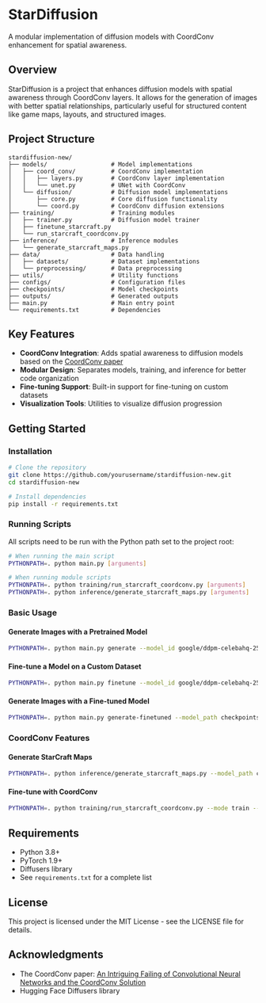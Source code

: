 # StarDiffusion

A modular implementation of diffusion models with CoordConv enhancement for spatial awareness.

## Overview

StarDiffusion is a project that enhances diffusion models with spatial awareness through CoordConv layers. It allows for the generation of images with better spatial relationships, particularly useful for structured content like game maps, layouts, and structured images.

## Project Structure

```
stardiffusion-new/
├── models/                  # Model implementations
│   ├── coord_conv/          # CoordConv implementation
│   │   ├── layers.py        # CoordConv layer implementation
│   │   └── unet.py          # UNet with CoordConv
│   └── diffusion/           # Diffusion model implementations
│       ├── core.py          # Core diffusion functionality
│       └── coord.py         # CoordConv diffusion extensions
├── training/                # Training modules
│   ├── trainer.py           # Diffusion model trainer
│   ├── finetune_starcraft.py
│   └── run_starcraft_coordconv.py
├── inference/               # Inference modules
│   └── generate_starcraft_maps.py
├── data/                    # Data handling
│   ├── datasets/            # Dataset implementations
│   └── preprocessing/       # Data preprocessing
├── utils/                   # Utility functions
├── configs/                 # Configuration files
├── checkpoints/             # Model checkpoints
├── outputs/                 # Generated outputs
├── main.py                  # Main entry point
└── requirements.txt         # Dependencies
```

## Key Features

- **CoordConv Integration**: Adds spatial awareness to diffusion models based on the [CoordConv paper](https://arxiv.org/abs/1807.03247)
- **Modular Design**: Separates models, training, and inference for better code organization
- **Fine-tuning Support**: Built-in support for fine-tuning on custom datasets
- **Visualization Tools**: Utilities to visualize diffusion progression

## Getting Started

### Installation

```bash
# Clone the repository
git clone https://github.com/yourusername/stardiffusion-new.git
cd stardiffusion-new

# Install dependencies
pip install -r requirements.txt
```

### Running Scripts

All scripts need to be run with the Python path set to the project root:

```bash
# When running the main script
PYTHONPATH=. python main.py [arguments]

# When running module scripts
PYTHONPATH=. python training/run_starcraft_coordconv.py [arguments]
PYTHONPATH=. python inference/generate_starcraft_maps.py [arguments]
```

### Basic Usage

#### Generate Images with a Pretrained Model

```bash
PYTHONPATH=. python main.py generate --model_id google/ddpm-celebahq-256 --output_dir outputs/celebahq
```

#### Fine-tune a Model on a Custom Dataset

```bash
PYTHONPATH=. python main.py finetune --model_id google/ddpm-celebahq-256 --dataset path/to/your/images --output_dir checkpoints/fine_tuned
```

#### Generate Images with a Fine-tuned Model

```bash
PYTHONPATH=. python main.py generate-finetuned --model_path checkpoints/fine_tuned/final --output_dir outputs/fine_tuned_samples
```

### CoordConv Features

#### Generate StarCraft Maps

```bash
PYTHONPATH=. python inference/generate_starcraft_maps.py --model_path checkpoints/fine_tuned_models/starcraft_maps/final --num_images 10
```

#### Fine-tune with CoordConv

```bash
PYTHONPATH=. python training/run_starcraft_coordconv.py --mode train --dataset_path data/StarCraft_Map_Dataset --with_r
```

## Requirements

- Python 3.8+
- PyTorch 1.9+
- Diffusers library
- See `requirements.txt` for a complete list

## License

This project is licensed under the MIT License - see the LICENSE file for details.

## Acknowledgments

- The CoordConv paper: [An Intriguing Failing of Convolutional Neural Networks and the CoordConv Solution](https://arxiv.org/abs/1807.03247)
- Hugging Face Diffusers library 